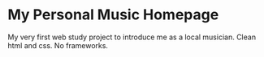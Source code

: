 # My Personal Music Homepage

My very first web study project to introduce me as a local musician. Clean html and css. No frameworks. 

